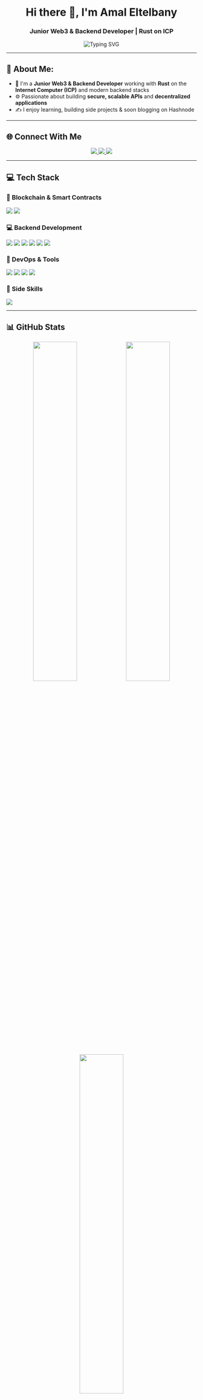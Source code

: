 <h1 align="center">Hi there 👋, I'm Amal Eltelbany</h1>
<h3 align="center">Junior Web3 & Backend Developer | Rust on ICP</h3>

<p align="center">
  <img src="https://readme-typing-svg.demolab.com?font=Fira+Code&duration=3000&pause=1000&center=true&vCenter=true&width=435&lines=I+build+Decentralized+Apps+%F0%9F%92%BB;Backend+Engineer+with+Rust+%26+TypeScript;Writing+clean%2C+scalable+code+%E2%9C%94%EF%B8%8F;Learning+Never+Stops+%F0%9F%8C%9F" alt="Typing SVG" />
</p>

---

## 💫 About Me:

- 🧠 I'm a **Junior Web3 & Backend Developer** working with **Rust** on the **Internet Computer (ICP)** and modern backend stacks  
- ⚙️ Passionate about building **secure, scalable APIs** and **decentralized applications**
- ✍️ I enjoy learning, building side projects & soon blogging on Hashnode

---

## 🌐 Connect With Me

<p align="center">
  <a href="https://www.linkedin.com/in/amal-eltelbany-7a5470204/" target="_blank">
    <img src="https://img.shields.io/badge/LinkedIn-%230077B5.svg?style=for-the-badge&logo=linkedin&logoColor=white"/>
  </a>
  <a href="https://x.com/amaal_1_2" target="_blank">
    <img src="https://img.shields.io/badge/X-000000.svg?style=for-the-badge&logo=X&logoColor=white"/>
  </a>
  <a href="https://hashnode.com/@amalonchain" target="_blank">
    <img src="https://img.shields.io/badge/Blog-%23FFA500.svg?style=for-the-badge&logo=hashnode&logoColor=white"/>
  </a>
</p>

---

## 💻 Tech Stack

### 🔗 Blockchain & Smart Contracts
<p>
  <img src="https://img.shields.io/badge/Internet%20Computer-000000?style=for-the-badge&logo=internet-computer&logoColor=white"/>
  <img src="https://img.shields.io/badge/rust-%23000000.svg?style=for-the-badge&logo=rust&logoColor=white"/>
</p>

### 💻 Backend Development
<p>
  <img src="https://img.shields.io/badge/typescript-%23007ACC.svg?style=for-the-badge&logo=typescript&logoColor=white"/>
  <img src="https://img.shields.io/badge/node.js-339933.svg?style=for-the-badge&logo=nodedotjs&logoColor=white"/>
  <img src="https://img.shields.io/badge/express.js-%23404d59.svg?style=for-the-badge&logo=express&logoColor=white"/>
  <img src="https://img.shields.io/badge/nestjs-%23E0234E.svg?style=for-the-badge&logo=nestjs&logoColor=white"/>
  <img src="https://img.shields.io/badge/MongoDB-%234ea94b.svg?style=for-the-badge&logo=mongodb&logoColor=white"/>
  <img src="https://img.shields.io/badge/mysql-4479A1.svg?style=for-the-badge&logo=mysql&logoColor=white"/>
</p>

### 🧪 DevOps & Tools
<p>
  <img src="https://img.shields.io/badge/docker-%230db7ed.svg?style=for-the-badge&logo=docker&logoColor=white"/>
  <img src="https://img.shields.io/badge/GitHub%20Actions-2088FF?style=for-the-badge&logo=github-actions&logoColor=white"/>
  <img src="https://img.shields.io/badge/git-%23F05033.svg?style=for-the-badge&logo=git&logoColor=white"/>
  <img src="https://img.shields.io/badge/jira-%230A0FFF.svg?style=for-the-badge&logo=jira&logoColor=white"/>
</p>

### 🎨 Side Skills
<p>
  <img src="https://img.shields.io/badge/react-%2320232a.svg?style=for-the-badge&logo=react&logoColor=%2361DAFB"/>
</p>

---

## 📊 GitHub Stats

<p align="center">
  <img src="https://github-readme-stats.vercel.app/api?username=AmalEltelbany&show_icons=true&theme=tokyonight&hide_border=true" width="48%"/>
  <img src="https://github-readme-streak-stats.herokuapp.com?user=AmalEltelbany&theme=tokyonight&hide_border=true" width="48%"/>
</p>
<p align="center">
  <img src="https://github-readme-stats.vercel.app/api/top-langs/?username=AmalEltelbany&layout=compact&theme=tokyonight&hide_border=true" width="48%"/>
</p>



<!-- Proudly built with ❤️ by Amal -->
